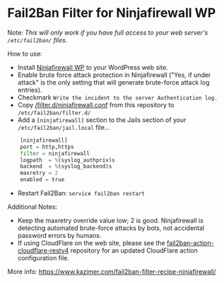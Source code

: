 Fail2Ban Filter for Ninjafirewall WP
====================================

Note: _This will only work if you have full access to your web server's `/etc/fail2ban/` files._

How to use:

* Install [Ninjafirewall WP](https://wordpress.org/plugins/ninjafirewall/) to your WordPress web site.
* Enable brute force attack protection in Ninjafirewall ("Yes, if under attack" is the only setting that will generate brute-force attack log entries).
* Checkmark `Write the incident to the server Authentication log.`
* Copy [/filter.d/ninjafirewall.conf](https://github.com/wpkc/fail2ban-filter-ninjafirewall-wp/blob/master/filter.d/ninjafirewall.conf) from this repository to `/etc/fail2ban/filter.d/`
* Add a `[ninjafirewall]` section to the Jails section of your `/etc/fail2ban/jail.local` file...
```python
	[ninjafirewall]
	port = http,https
	filter = ninjafirewall
	logpath  = %(syslog_authpriv)s
	backend  = %(syslog_backend)s
	maxretry = 2
	enabled = true
```
* Restart Fail2Ban: `service fail2ban restart`


Additional Notes:

* Keep the maxretry override value low; 2 is good. Ninjafirewall is detecting automated brute-force attacks by bots, not accidental password errors by humans.
* If using CloudFlare on the web site, please see the [fail2ban-action-cloudflare-restv4](https://github.com/wpkc/fail2ban-filter-ninjafirewall-wp) repository for an updated CloudFlare action configuration file.

More info: <https://www.kazimer.com/fail2ban-filter-recipe-ninjafirewall/>

